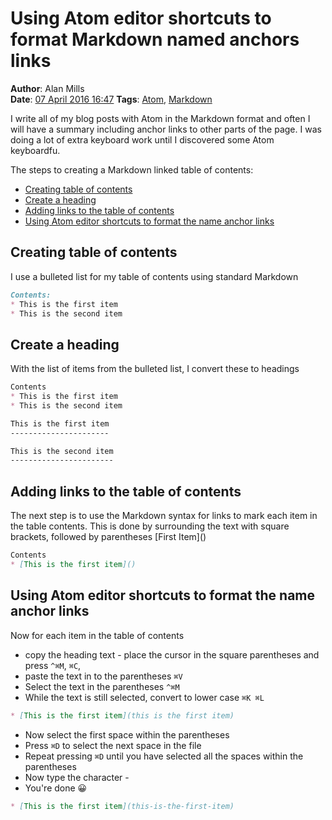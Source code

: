 Using Atom editor shortcuts to format Markdown named anchors links
==================================================================
**Author**: Alan Mills  
**Date**: [07 April 2016 16:47](/blog/history/2016-04.md)
**Tags**: [Atom](/blog/categories/atom.md), [Markdown](/blog/categories/markdown.md)

I write all of my blog posts with Atom in the Markdown format and often I will have a summary including anchor links to other parts of the page.  I was doing a lot of extra keyboard work until I discovered some Atom keyboardfu.

The steps to creating a Markdown linked table of contents:
* [Creating table of contents](creating-table-of-contents)
* [Create a heading](create-a-heading)
* [Adding links to the table of contents](adding-links-to-the-table-of-contents)
* [Using Atom editor shortcuts to format the name anchor links](using-atom-editor-shortcuts-to-format-the-name-anchor-links)

Creating table of contents
--------------------------
I use a bulleted list for my table of contents using standard Markdown
``` Markdown
Contents:
* This is the first item
* This is the second item
```

Create a heading
----------------
With the list of items from the bulleted list, I convert these to headings
```Markdown
Contents
* This is the first item
* This is the second item

This is the first item
----------------------

This is the second item
-----------------------

```

Adding links to the table of contents
-------------------------------------
The next step is to use the Markdown syntax for links to mark each item in the table contents.  This is done by surrounding the text with square brackets, followed by parentheses [First Item]\()  
```Markdown
Contents
* [This is the first item]()
```

Using Atom editor shortcuts to format the name anchor links
-----------------------------------------------------------
Now for each item in the table of contents
* copy the heading text - place the cursor in the square parentheses and press `^⌘M`, `⌘C`,
* paste the text in to the parentheses `⌘V`
* Select the text in the parentheses `^⌘M`
* While the text is still selected, convert to lower case `⌘K ⌘L`

```Markdown
* [This is the first item](this is the first item)
```

* Now select the first space within the parentheses
* Press `⌘D` to select the next space in the file
* Repeat pressing `⌘D` until you have selected all the spaces within the parentheses
* Now type the character -
* You're done 😀

```Markdown
* [This is the first item](this-is-the-first-item)
```
